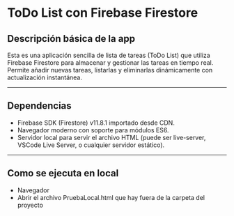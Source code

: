 # ToDo List con Firebase Firestore

## Descripción básica de la app

Esta es una aplicación sencilla de lista de tareas (ToDo List) que utiliza Firebase Firestore para almacenar y gestionar las tareas en tiempo real. Permite añadir nuevas tareas, listarlas y eliminarlas dinámicamente con actualización instantánea.

---

## Dependencias

- Firebase SDK (Firestore) v11.8.1 importado desde CDN.
- Navegador moderno con soporte para módulos ES6.
- Servidor local para servir el archivo HTML (puede ser live-server, VSCode Live Server, o cualquier servidor estático).

---

## Como se ejecuta en local

- Navegador
- Abrir el archivo PruebaLocal.html que hay fuera de la carpeta del proyecto
  


